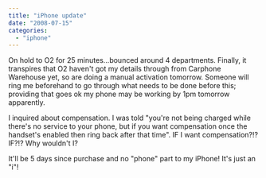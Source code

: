 ```yaml
---
title: "iPhone update"
date: "2008-07-15"
categories: 
  - "iphone"
---
```


On hold to O2 for 25 minutes...bounced around 4 departments. Finally, it transpires that O2 haven't got my details through from Carphone Warehouse yet, so are doing a manual activation tomorrow. Someone will ring me beforehand to go through what needs to be done before this; providing that goes ok my phone may be working by 1pm tomorrow apparently.

I inquired about compensation. I was told "you're not being charged while there's no service to your phone, but if you want compensation once the handset's enabled then ring back after that time". IF I want compensation?!? IF?!? Why wouldn't I?

It'll be 5 days since purchase and no "phone" part to my iPhone! It's just an "i"!
